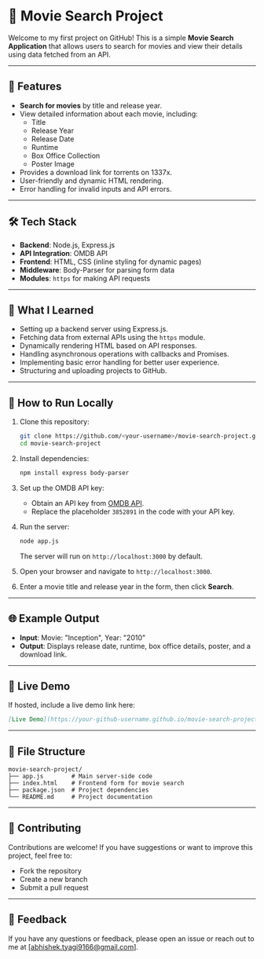 # 🎥 Movie Search Project  

Welcome to my first project on GitHub! This is a simple **Movie Search Application** that allows users to search for movies and view their details using data fetched from an API.  

---

## 🚀 Features  

- **Search for movies** by title and release year.  
- View detailed information about each movie, including:  
  - Title  
  - Release Year  
  - Release Date  
  - Runtime  
  - Box Office Collection  
  - Poster Image  
- Provides a download link for torrents on 1337x.  
- User-friendly and dynamic HTML rendering.  
- Error handling for invalid inputs and API errors.  

---

## 🛠️ Tech Stack  

- **Backend**: Node.js, Express.js  
- **API Integration**: OMDB API  
- **Frontend**: HTML, CSS (inline styling for dynamic pages)  
- **Middleware**: Body-Parser for parsing form data  
- **Modules**: `https` for making API requests  
 

---

## 🌟 What I Learned  

- Setting up a backend server using Express.js.  
- Fetching data from external APIs using the `https` module.  
- Dynamically rendering HTML based on API responses.  
- Handling asynchronous operations with callbacks and Promises.  
- Implementing basic error handling for better user experience.  
- Structuring and uploading projects to GitHub.  

---

## 📂 How to Run Locally  

1. Clone this repository:  
   ```bash
   git clone https://github.com/<your-username>/movie-search-project.git
   cd movie-search-project
   ```

2. Install dependencies:  
   ```bash
   npm install express body-parser
   ```

3. Set up the OMDB API key:  
   - Obtain an API key from [OMDB API](https://www.omdbapi.com/apikey.aspx).  
   - Replace the placeholder `3852891` in the code with your API key.  

4. Run the server:  
   ```bash
   node app.js
   ```
   The server will run on `http://localhost:3000` by default.  

5. Open your browser and navigate to `http://localhost:3000`.  

6. Enter a movie title and release year in the form, then click **Search**.  

---

## 🌐 Example Output  
- **Input**: Movie: "Inception", Year: "2010"  
- **Output**: Displays release date, runtime, box office details, poster, and a download link.  

---

## 🎉 Live Demo  
If hosted, include a live demo link here:  
```markdown
[Live Demo](https://your-github-username.github.io/movie-search-project/)
```

---

## 📁 File Structure  
```
movie-search-project/
├── app.js        # Main server-side code
├── index.html    # Frontend form for movie search
├── package.json  # Project dependencies
└── README.md     # Project documentation
```

---

## 🤝 Contributing  
Contributions are welcome! If you have suggestions or want to improve this project, feel free to:  
- Fork the repository  
- Create a new branch  
- Submit a pull request  

---


## 💌 Feedback  
If you have any questions or feedback, please open an issue or reach out to me at [abhishek.tyagi9166@gmail.com].

